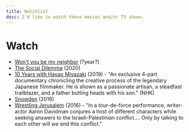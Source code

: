 ```yaml
---
title: Watchlist
desc: I'd like to watch these movies and/or TV shows.
---
```


# Watch

- [Won't you be my neighbor](https://www.amazon.com/exec/obidos/ASIN/B07D591ST1/wwwaustinkleo-20/ref=nosim/) (?year?)
- [The Social Dilemma](https://www.netflix.com/title/81254224) (2020)
- [10 Years with Hayao Miyazaki](https://www3.nhk.or.jp/nhkworld/en/ondemand/program/video/10yearshayaomiyazaki/) (2019) - "An exclusive 4-part documentary chronicling the creative process of the legendary Japanese filmmaker. He is shown as a passionate artisan, a steadfast trailblazer, and a father butting heads with his son." (NHK)
- [Snowden](https://www.imdb.com/title/tt3774114/) (2016)
- [Wrestling Jerusalem](https://www.wrestlingjerusalem.com/) (2016) - "In a tour-de-force performance, writer-actor Aaron Davidman conjures a host of different characters while seeking answers to the Israeli-Palestinian conflict.... Only by talking to each other will we end this conflict."
